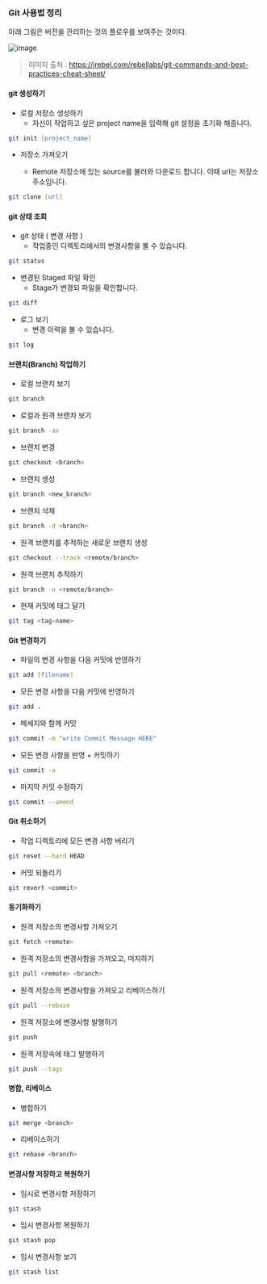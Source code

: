 ### Git 사용법 정리

아래 그림은 버전을 관리하는 것의 플로우를 보여주는 것이다.

![image](https://user-images.githubusercontent.com/44962038/128297211-321ed8d5-d8bc-4a18-bb0d-0b1ba57ea19d.png)

> 이미지 출처 : https://jrebel.com/rebellabs/git-commands-and-best-practices-cheat-sheet/

#### git 생성하기

- 로컬 저장소 생성하기
  - 자신이 작업하고 싶은 project name을 입력해 git 설정을 초기화 해줍니다.

```zsh
git init [project_name]
```

- 저장소 가져오기

  - Remote 저장소에 있는 source를 불러와 다운로드 합니다. 이때 url는 저장소 주소입니다.

```zsh
git clone [url]
```

#### git 상태 조회

- git 상태 ( 변경 사항 )
  - 작업중인 디렉토리에서의 변경사항을 볼 수 있습니다.

```zsh
git status
```

- 변경된 Staged 파일 확인
  - Stage가 변경되 파일을 확인합니다.

```zsh
git diff
```

- 로그 보기
  - 변경 이력을 볼 수 있습니다.

```zsh
git log
```

#### 브랜치(Branch) 작업하기

- 로컬 브랜치 보기

```zsh
git branch
```

- 로컬과 원격 브랜치 보기

```zsh
git branch -av
```

- 브랜치 변경

```zsh
git checkout <branch>
```

- 브랜치 생성

```zsh
git branch <new_branch>
```

- 브랜치 삭제

```zsh
git branch -d <branch>
```

- 원격 브랜치를 추적하는 새로운 브랜치 생성

```zsh
git checkout --track <remote/branch>
```

- 원격 브랜치 추적하기

```zsh
git branch -u <remote/branch>
```

- 현재 커밋에 태그 달기

```zsh
git tag <tag-name>
```

#### Git 변경하기

- 파일의 변경 사항을 다음 커밋에 반영하기

```zsh
git add [filename]
```

- 모든 변경 사항을 다음 커밋에 반영하기

```zsh
git add .
```

- 메세지와 함께 커밋

```zsh
git commit -m "write Commit Message HERE"
```

- 모든 변경 사항을 반영 + 커밋하기

```zsh
git commit -a
```

- 마지막 커밋 수정하기

```zsh
git commit --amend
```

#### Git 취소하기

- 작업 디렉토리에 모든 변경 사항 버리기

```zsh
git reset --hard HEAD
```

- 커밋 되돌리기

```zsh
git revert <commit>
```

#### 동기화하기

- 원격 저장소의 변경사항 가져오기

```zsh
git fetch <remote>
```

- 원격 저장소의 변경사항을 가져오고, 머지하기

```zsh
git pull <remote> <branch>
```

- 원격 저장소의 변경사항을 가져오고 리베이스하기

```zsh
git pull --rebase
```

- 원격 저장소에 변경사항 발행하기

```zsh
git push
```

- 원격 저장속에 태그 발행하기

```zsh
git push --tags
```

#### 병합, 리베이스

- 병합하기

```zsh
git merge <branch>
```

- 리베이스하기

```zsh
git rebase <branch>
```

#### 변경사항 저장하고 복원하기

- 임시로 변경사항 저장하기

```zsh
git stash
```

- 임시 변경사항 복원하기

```zsh
git stash pop
```

- 임시 변경사항 보기

```zsh
git stash list
```
